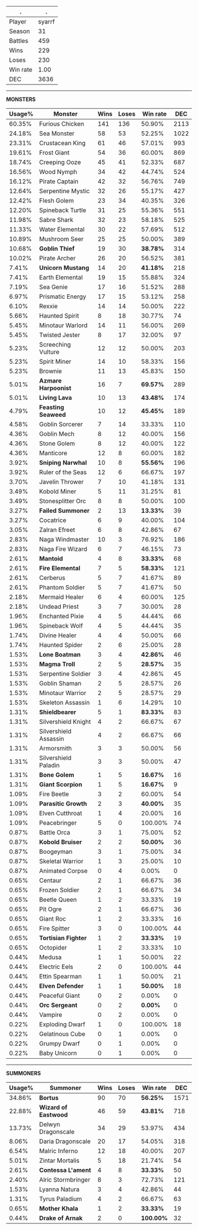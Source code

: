 .|.
|-|-
Player|syarrf
Season|31
Battles|459
Wins|229
Loses|230
Win rate|1.00
DEC|3636

---
**MONSTERS**

Usage%|Monster|Wins|Loses|Win rate|DEC|
-|-|-|-|-|-|
60.35%|Furious Chicken|141|136|50.90%|2113|
24.18%|Sea Monster|58|53|52.25%|1022|
23.31%|Crustacean King|61|46|57.01%|993|
19.61%|Frost Giant|54|36|60.00%|869|
18.74%|Creeping Ooze|45|41|52.33%|687|
16.56%|Wood Nymph|34|42|44.74%|524|
16.12%|Pirate Captain|42|32|56.76%|749|
12.64%|Serpentine Mystic|32|26|55.17%|427|
12.42%|Flesh Golem|23|34|40.35%|326|
12.20%|Spineback Turtle|31|25|55.36%|551|
11.98%|Sabre Shark|32|23|58.18%|525|
11.33%|Water Elemental|30|22|57.69%|512|
10.89%|Mushroom Seer|25|25|50.00%|389|
10.68%|**Goblin Thief**|19|30|**38.78%**|314|
10.02%|Pirate Archer|26|20|56.52%|381|
7.41%|**Unicorn Mustang**|14|20|**41.18%**|218|
7.41%|Earth Elemental|19|15|55.88%|324|
7.19%|Sea Genie|17|16|51.52%|288|
6.97%|Prismatic Energy|17|15|53.12%|258|
6.10%|Rexxie|14|14|50.00%|222|
5.66%|Haunted Spirit|8|18|30.77%|74|
5.45%|Minotaur Warlord|14|11|56.00%|269|
5.45%|Twisted Jester|8|17|32.00%|97|
5.23%|Screeching Vulture|12|12|50.00%|203|
5.23%|Spirit Miner|14|10|58.33%|156|
5.23%|Brownie|11|13|45.83%|150|
5.01%|**Azmare Harpoonist**|16|7|**69.57%**|289|
5.01%|**Living Lava**|10|13|**43.48%**|174|
4.79%|**Feasting Seaweed**|10|12|**45.45%**|189|
4.58%|Goblin Sorcerer|7|14|33.33%|110|
4.36%|Goblin Mech|8|12|40.00%|156|
4.36%|Stone Golem|8|12|40.00%|122|
4.36%|Manticore|12|8|60.00%|182|
3.92%|**Sniping Narwhal**|10|8|**55.56%**|196|
3.92%|Ruler of the Seas|12|6|66.67%|197|
3.70%|Javelin Thrower|7|10|41.18%|131|
3.49%|Kobold Miner|5|11|31.25%|81|
3.49%|Stonesplitter Orc|8|8|50.00%|100|
3.27%|**Failed Summoner**|2|13|**13.33%**|39|
3.27%|Cocatrice|6|9|40.00%|104|
3.05%|Zalran Efreet|6|8|42.86%|67|
2.83%|Naga Windmaster|10|3|76.92%|186|
2.83%|Naga Fire Wizard|6|7|46.15%|73|
2.61%|**Mantoid**|4|8|**33.33%**|68|
2.61%|**Fire Elemental**|7|5|**58.33%**|121|
2.61%|Cerberus|5|7|41.67%|89|
2.61%|Phantom Soldier|5|7|41.67%|50|
2.18%|Mermaid Healer|6|4|60.00%|125|
2.18%|Undead Priest|3|7|30.00%|28|
1.96%|Enchanted Pixie|4|5|44.44%|66|
1.96%|Spineback Wolf|4|5|44.44%|35|
1.74%|Divine Healer|4|4|50.00%|66|
1.74%|Haunted Spider|2|6|25.00%|28|
1.53%|**Lone Boatman**|3|4|**42.86%**|46|
1.53%|**Magma Troll**|2|5|**28.57%**|35|
1.53%|Serpentine Soldier|3|4|42.86%|45|
1.53%|Goblin Shaman|2|5|28.57%|26|
1.53%|Minotaur Warrior|2|5|28.57%|29|
1.53%|Skeleton Assassin|1|6|14.29%|10|
1.31%|**Shieldbearer**|5|1|**83.33%**|83|
1.31%|Silvershield Knight|4|2|66.67%|67|
1.31%|Silvershield Assassin|4|2|66.67%|66|
1.31%|Armorsmith|3|3|50.00%|56|
1.31%|Silvershield Paladin|3|3|50.00%|47|
1.31%|**Bone Golem**|1|5|**16.67%**|16|
1.31%|**Giant Scorpion**|1|5|**16.67%**|9|
1.09%|Fire Beetle|3|2|60.00%|54|
1.09%|**Parasitic Growth**|2|3|**40.00%**|35|
1.09%|Elven Cutthroat|1|4|20.00%|16|
1.09%|Peacebringer|5|0|100.00%|74|
0.87%|Battle Orca|3|1|75.00%|52|
0.87%|**Kobold Bruiser**|2|2|**50.00%**|36|
0.87%|Boogeyman|3|1|75.00%|34|
0.87%|Skeletal Warrior|1|3|25.00%|10|
0.87%|Animated Corpse|0|4|0.00%|0|
0.65%|Centaur|2|1|66.67%|36|
0.65%|Frozen Soldier|2|1|66.67%|34|
0.65%|Beetle Queen|1|2|33.33%|19|
0.65%|Pit Ogre|2|1|66.67%|36|
0.65%|Giant Roc|1|2|33.33%|16|
0.65%|Fire Spitter|3|0|100.00%|44|
0.65%|**Tortisian Fighter**|1|2|**33.33%**|19|
0.65%|Octopider|1|2|33.33%|10|
0.44%|Medusa|1|1|50.00%|22|
0.44%|Electric Eels|2|0|100.00%|44|
0.44%|Ettin Spearman|1|1|50.00%|21|
0.44%|**Elven Defender**|1|1|**50.00%**|18|
0.44%|Peaceful Giant|0|2|0.00%|0|
0.44%|**Orc Sergeant**|0|2|**0.00%**|0|
0.44%|Vampire|0|2|0.00%|0|
0.22%|Exploding Dwarf|1|0|100.00%|18|
0.22%|Gelatinous Cube|0|1|0.00%|0|
0.22%|Grumpy Dwarf|0|1|0.00%|0|
0.22%|Baby Unicorn|0|1|0.00%|0|

---
**SUMMONERS**

Usage%|Summoner|Wins|Loses|Win rate|DEC|
-|-|-|-|-|-|
34.86%|**Bortus**|90|70|**56.25%**|1571|
22.88%|**Wizard of Eastwood**|46|59|**43.81%**|718|
13.73%|Delwyn Dragonscale|34|29|53.97%|434|
8.06%|Daria Dragonscale|20|17|54.05%|318|
6.54%|Malric Inferno|12|18|40.00%|207|
5.01%|Zintar Mortalis|5|18|21.74%|54|
2.61%|**Contessa L'ament**|4|8|**33.33%**|50|
2.40%|Alric Stormbringer|8|3|72.73%|121|
1.53%|Lyanna Natura|3|4|42.86%|44|
1.31%|Tyrus Paladium|4|2|66.67%|63|
0.65%|**Mother Khala**|1|2|**33.33%**|19|
0.44%|**Drake of Arnak**|2|0|**100.00%**|32|
